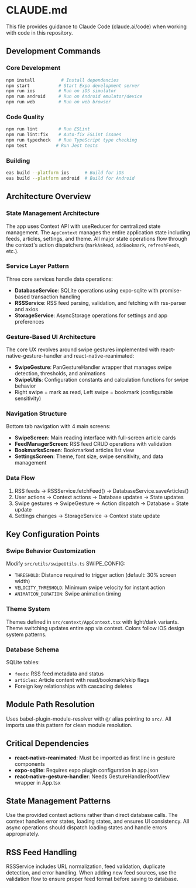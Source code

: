# CLAUDE.md

This file provides guidance to Claude Code (claude.ai/code) when working with code in this repository.

## Development Commands

### Core Development
```bash
npm install          # Install dependencies
npm start           # Start Expo development server
npm run ios         # Run on iOS simulator
npm run android     # Run on Android emulator/device
npm run web         # Run on web browser
```

### Code Quality
```bash
npm run lint        # Run ESLint
npm run lint:fix    # Auto-fix ESLint issues
npm run typecheck   # Run TypeScript type checking
npm test           # Run Jest tests
```

### Building
```bash
eas build --platform ios      # Build for iOS
eas build --platform android  # Build for Android
```

## Architecture Overview

### State Management Architecture
The app uses Context API with useReducer for centralized state management. The `AppContext` manages the entire application state including feeds, articles, settings, and theme. All major state operations flow through the context's action dispatchers (`markAsRead`, `addBookmark`, `refreshFeeds`, etc.).

### Service Layer Pattern
Three core services handle data operations:
- **DatabaseService**: SQLite operations using expo-sqlite with promise-based transaction handling
- **RSSService**: RSS feed parsing, validation, and fetching with rss-parser and axios
- **StorageService**: AsyncStorage operations for settings and app preferences

### Gesture-Based UI Architecture
The core UX revolves around swipe gestures implemented with react-native-gesture-handler and react-native-reanimated:
- **SwipeGesture**: PanGestureHandler wrapper that manages swipe detection, thresholds, and animations
- **SwipeUtils**: Configuration constants and calculation functions for swipe behavior
- Right swipe = mark as read, Left swipe = bookmark (configurable sensitivity)

### Navigation Structure
Bottom tab navigation with 4 main screens:
- **SwipeScreen**: Main reading interface with full-screen article cards
- **FeedManagerScreen**: RSS feed CRUD operations with validation
- **BookmarksScreen**: Bookmarked articles list view
- **SettingsScreen**: Theme, font size, swipe sensitivity, and data management

### Data Flow
1. RSS feeds → RSSService.fetchFeed() → DatabaseService.saveArticles()
2. User actions → Context actions → Database updates → State updates
3. Swipe gestures → SwipeGesture → Action dispatch → Database + State update
4. Settings changes → StorageService → Context state update

## Key Configuration Points

### Swipe Behavior Customization
Modify `src/utils/swipeUtils.ts` SWIPE_CONFIG:
- `THRESHOLD`: Distance required to trigger action (default: 30% screen width)
- `VELOCITY_THRESHOLD`: Minimum swipe velocity for instant action
- `ANIMATION_DURATION`: Swipe animation timing

### Theme System
Themes defined in `src/context/AppContext.tsx` with light/dark variants. Theme switching updates entire app via context. Colors follow iOS design system patterns.

### Database Schema
SQLite tables:
- `feeds`: RSS feed metadata and status
- `articles`: Article content with read/bookmark/skip flags
- Foreign key relationships with cascading deletes

## Module Path Resolution
Uses babel-plugin-module-resolver with `@/` alias pointing to `src/`. All imports use this pattern for clean module resolution.

## Critical Dependencies
- **react-native-reanimated**: Must be imported as first line in gesture components
- **expo-sqlite**: Requires expo plugin configuration in app.json
- **react-native-gesture-handler**: Needs GestureHandlerRootView wrapper in App.tsx

## State Management Patterns
Use the provided context actions rather than direct database calls. The context handles error states, loading states, and ensures UI consistency. All async operations should dispatch loading states and handle errors appropriately.

## RSS Feed Handling
RSSService includes URL normalization, feed validation, duplicate detection, and error handling. When adding new feed sources, use the validation flow to ensure proper feed format before saving to database.